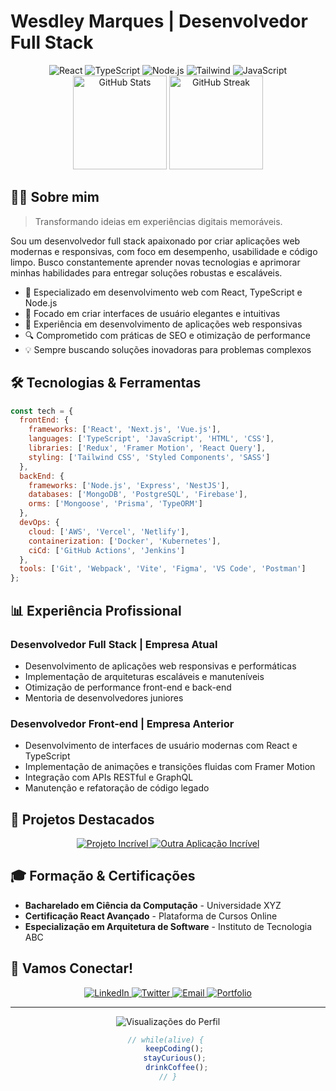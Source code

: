 # Wesdley Marques | Desenvolvedor Full Stack

<div align="center">
  <img src="https://img.shields.io/badge/React-61DAFB?style=for-the-badge&logo=react&logoColor=black" alt="React" />
  <img src="https://img.shields.io/badge/TypeScript-3178C6?style=for-the-badge&logo=typescript&logoColor=white" alt="TypeScript" />
  <img src="https://img.shields.io/badge/Node.js-339933?style=for-the-badge&logo=nodedotjs&logoColor=white" alt="Node.js" />
  <img src="https://img.shields.io/badge/Tailwind-06B6D4?style=for-the-badge&logo=tailwindcss&logoColor=white" alt="Tailwind" />
  <img src="https://img.shields.io/badge/JavaScript-F7DF1E?style=for-the-badge&logo=javascript&logoColor=black" alt="JavaScript" />
</div>

<div align="center">
  <img src="https://github-readme-stats.vercel.app/api?username=Wesdley-Kennedy&show_icons=true&theme=github_dark&hide_border=true&count_private=true&hide=contribs" alt="GitHub Stats" height="150" />
  <img src="https://github-readme-streak-stats.herokuapp.com/?user=Wesdley-Kennedy&theme=github-dark-blue&hide_border=true" alt="GitHub Streak" height="150" />
</div>

## 👨‍💻 Sobre mim

> Transformando ideias em experiências digitais memoráveis.

Sou um desenvolvedor full stack apaixonado por criar aplicações web modernas e responsivas, com foco em desempenho, usabilidade e código limpo. Busco constantemente aprender novas tecnologias e aprimorar minhas habilidades para entregar soluções robustas e escaláveis.

- 🚀 Especializado em desenvolvimento web com React, TypeScript e Node.js
- 🎯 Focado em criar interfaces de usuário elegantes e intuitivas
- 📱 Experiência em desenvolvimento de aplicações web responsivas
- 🔍 Comprometido com práticas de SEO e otimização de performance
- 💡 Sempre buscando soluções inovadoras para problemas complexos

## 🛠️ Tecnologias & Ferramentas

```js
const tech = {
  frontEnd: {
    frameworks: ['React', 'Next.js', 'Vue.js'],
    languages: ['TypeScript', 'JavaScript', 'HTML', 'CSS'],
    libraries: ['Redux', 'Framer Motion', 'React Query'],
    styling: ['Tailwind CSS', 'Styled Components', 'SASS']
  },
  backEnd: {
    frameworks: ['Node.js', 'Express', 'NestJS'],
    databases: ['MongoDB', 'PostgreSQL', 'Firebase'],
    orms: ['Mongoose', 'Prisma', 'TypeORM']
  },
  devOps: {
    cloud: ['AWS', 'Vercel', 'Netlify'],
    containerization: ['Docker', 'Kubernetes'],
    ciCd: ['GitHub Actions', 'Jenkins']
  },
  tools: ['Git', 'Webpack', 'Vite', 'Figma', 'VS Code', 'Postman']
};
```

## 📊 Experiência Profissional

### Desenvolvedor Full Stack | Empresa Atual
- Desenvolvimento de aplicações web responsivas e performáticas
- Implementação de arquiteturas escaláveis e manuteníveis
- Otimização de performance front-end e back-end
- Mentoria de desenvolvedores juniores

### Desenvolvedor Front-end | Empresa Anterior
- Desenvolvimento de interfaces de usuário modernas com React e TypeScript
- Implementação de animações e transições fluidas com Framer Motion
- Integração com APIs RESTful e GraphQL
- Manutenção e refatoração de código legado

## 🚀 Projetos Destacados

<div align="center">
  <a href="https://github.com/Wesdley-Kennedy/projeto-incrivel">
    <img src="https://github-readme-stats.vercel.app/api/pin/?username=Wesdley-Kennedy&repo=projeto-incrivel&theme=github_dark&hide_border=true" alt="Projeto Incrível" />
  </a>
  <a href="https://github.com/Wesdley-Kennedy/outra-aplicacao-incrivel">
    <img src="https://github-readme-stats.vercel.app/api/pin/?username=Wesdley-Kennedy&repo=outra-aplicacao-incrivel&theme=github_dark&hide_border=true" alt="Outra Aplicação Incrível" />
  </a>
</div>

## 🎓 Formação & Certificações

- **Bacharelado em Ciência da Computação** - Universidade XYZ
- **Certificação React Avançado** - Plataforma de Cursos Online
- **Especialização em Arquitetura de Software** - Instituto de Tecnologia ABC

## 💬 Vamos Conectar!

<div align="center">
  <a href="https://www.linkedin.com/in/Wesdley-Kennedy" target="_blank">
    <img src="https://img.shields.io/badge/LinkedIn-0A66C2?style=for-the-badge&logo=linkedin&logoColor=white" alt="LinkedIn" />
  </a>
  <a href="https://twitter.com/Wesdley-Kennedy" target="_blank">
    <img src="https://img.shields.io/badge/Twitter-1DA1F2?style=for-the-badge&logo=twitter&logoColor=white" alt="Twitter" />
  </a>
  <a href="mailto:contato@Wesdley-Kennedy">
    <img src="https://img.shields.io/badge/Email-EA4335?style=for-the-badge&logo=gmail&logoColor=white" alt="Email" />
  </a>
  <a href="https://Wesdley-Kennedy" target="_blank">
    <img src="https://img.shields.io/badge/Portfolio-22C55E?style=for-the-badge&logo=internetexplorer&logoColor=white" alt="Portfolio" />
  </a>
</div>

---

<div align="center">
  <img src="https://komarev.com/ghpvc/?username=Wesdley-Kennedy&color=22C55E&style=flat-square&label=Visualizações+do+Perfil" alt="Visualizações do Perfil" />
</div>

<!-- Terminal Effect -->
<div align="center">
  
  ```typescript
  // while(alive) { 
      keepCoding(); 
      stayCurious(); 
      drinkCoffee();
  // }
  ```
  
</div>
